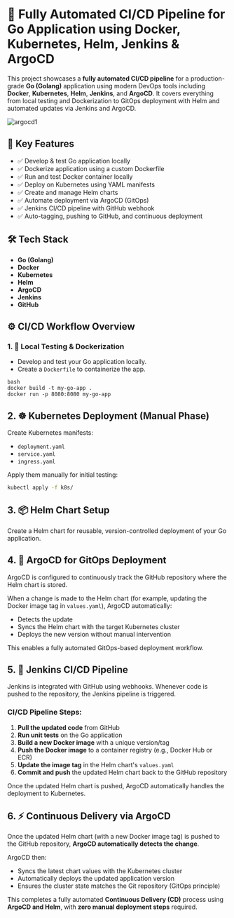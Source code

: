 # 🚀 Fully Automated CI/CD Pipeline for Go Application using Docker, Kubernetes, Helm, Jenkins & ArgoCD

This project showcases a **fully automated CI/CD pipeline** for a production-grade **Go (Golang)** application using modern DevOps tools including **Docker**, **Kubernetes**, **Helm**, **Jenkins**, and **ArgoCD**. It covers everything from local testing and Dockerization to GitOps deployment with Helm and automated updates via Jenkins and ArgoCD.

![argocd1](https://github.com/user-attachments/assets/b3580829-21f3-4704-8547-3768d91deab7)


## 📌 Key Features

- ✅ Develop & test Go application locally
- ✅ Dockerize application using a custom Dockerfile
- ✅ Run and test Docker container locally
- ✅ Deploy on Kubernetes using YAML manifests
- ✅ Create and manage Helm charts
- ✅ Automate deployment via ArgoCD (GitOps)
- ✅ Jenkins CI/CD pipeline with GitHub webhook
- ✅ Auto-tagging, pushing to GitHub, and continuous deployment


## 🛠️ Tech Stack

- **Go (Golang)**
- **Docker**
- **Kubernetes**
- **Helm**
- **ArgoCD**
- **Jenkins**
- **GitHub**


## ⚙️ CI/CD Workflow Overview

### 1. 🚧 Local Testing & Dockerization

- Develop and test your Go application locally.
- Create a `Dockerfile` to containerize the app.

```
bash
docker build -t my-go-app .
docker run -p 8080:8080 my-go-app
```

## 2. ☸️ Kubernetes Deployment (Manual Phase)

Create Kubernetes manifests:

- `deployment.yaml`
- `service.yaml`
- `ingress.yaml`

Apply them manually for initial testing:

```bash
kubectl apply -f k8s/
```

## 3. 📦 Helm Chart Setup

Create a Helm chart for reusable, version-controlled deployment of your Go application.

## 4. 🚀 ArgoCD for GitOps Deployment

ArgoCD is configured to continuously track the GitHub repository where the Helm chart is stored.

When a change is made to the Helm chart (for example, updating the Docker image tag in `values.yaml`), ArgoCD automatically:

- Detects the update
- Syncs the Helm chart with the target Kubernetes cluster
- Deploys the new version without manual intervention

This enables a fully automated GitOps-based deployment workflow.

## 5. 🔁 Jenkins CI/CD Pipeline

Jenkins is integrated with GitHub using webhooks. Whenever code is pushed to the repository, the Jenkins pipeline is triggered.

### CI/CD Pipeline Steps:

1. **Pull the updated code** from GitHub
2. **Run unit tests** on the Go application
3. **Build a new Docker image** with a unique version/tag
4. **Push the Docker image** to a container registry (e.g., Docker Hub or ECR)
5. **Update the image tag** in the Helm chart's `values.yaml`
6. **Commit and push** the updated Helm chart back to the GitHub repository

Once the updated Helm chart is pushed, ArgoCD automatically handles the deployment to Kubernetes.

## 6. ⚡ Continuous Delivery via ArgoCD

Once the updated Helm chart (with a new Docker image tag) is pushed to the GitHub repository, **ArgoCD automatically detects the change**.

ArgoCD then:

- Syncs the latest chart values with the Kubernetes cluster
- Automatically deploys the updated application version
- Ensures the cluster state matches the Git repository (GitOps principle)

This completes a fully automated **Continuous Delivery (CD)** process using **ArgoCD and Helm**, with **zero manual deployment steps** required.
